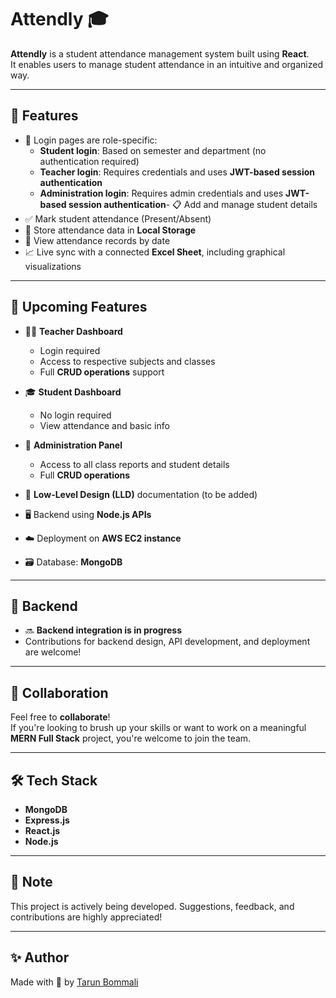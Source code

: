 # Attendly 🎓

**Attendly** is a student attendance management system built using **React**.  
It enables users to manage student attendance in an intuitive and organized way.

---

## 🚀 Features

- 🔐 Login pages are role-specific:
  - **Student login**: Based on semester and department (no authentication required)
  - **Teacher login**: Requires credentials and uses **JWT-based session authentication**
  - **Administration login**: Requires admin credentials and uses **JWT-based session authentication**- 📋 Add and manage student details  
- ✅ Mark student attendance (Present/Absent)  
- 💾 Store attendance data in **Local Storage**  
- 📅 View attendance records by date  
- 📈 Live sync with a connected **Excel Sheet**, including graphical visualizations

---

## 🧩 Upcoming Features

- 👩‍🏫 **Teacher Dashboard**  
  - Login required  
  - Access to respective subjects and classes  
  - Full **CRUD operations** support

- 🎓 **Student Dashboard**  
  - No login required  
  - View attendance and basic info

- 🏫 **Administration Panel**  
  - Access to all class reports and student details  
  - Full **CRUD operations**

- 🧠 **Low-Level Design (LLD)** documentation (to be added)

- 🖥️ Backend using **Node.js APIs**

- ☁️ Deployment on **AWS EC2 instance**

- 🗃️ Database: **MongoDB**

---

## 🔧 Backend

- 🔜 **Backend integration is in progress**  
- Contributions for backend design, API development, and deployment are welcome!

---

## 🤝 Collaboration

Feel free to **collaborate**!  
If you're looking to brush up your skills or want to work on a meaningful **MERN Full Stack** project, you're welcome to join the team.

---

## 🛠️ Tech Stack

- **MongoDB**
- **Express.js**
- **React.js**
- **Node.js**

---

## 📌 Note

This project is actively being developed. Suggestions, feedback, and contributions are highly appreciated!

---

## ✨ Author

Made with 💙 by [Tarun Bommali](https://github.com/tarunbommali)
